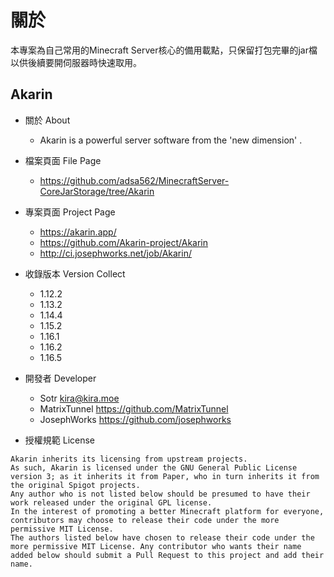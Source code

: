 # 關於
本專案為自己常用的Minecraft Server核心的備用載點，只保留打包完畢的jar檔以供後續要開伺服器時快速取用。

## Akarin
* 關於 About
	* Akarin is a powerful server software from the 'new dimension' .
* 檔案頁面 File Page
	* https://github.com/adsa562/MinecraftServer-CoreJarStorage/tree/Akarin
* 專案頁面 Project Page
	* https://akarin.app/
	* https://github.com/Akarin-project/Akarin
	* http://ci.josephworks.net/job/Akarin/
* 收錄版本 Version Collect
	* 1.12.2
	* 1.13.2
	* 1.14.4
	* 1.15.2
	* 1.16.1
	* 1.16.2
	* 1.16.5

* 開發者 Developer
	* Sotr <kira@kira.moe>
	* MatrixTunnel <https://github.com/MatrixTunnel>
	* JosephWorks <https://github.com/josephworks>

* 授權規範 License 
``` 
Akarin inherits its licensing from upstream projects.
As such, Akarin is licensed under the GNU General Public License version 3; as it inherits it from Paper, who in turn inherits it from the original Spigot projects.
Any author who is not listed below should be presumed to have their work released under the original GPL license.
In the interest of promoting a better Minecraft platform for everyone, contributors may choose to release their code under the more permissive MIT License.
The authors listed below have chosen to release their code under the more permissive MIT License. Any contributor who wants their name added below should submit a Pull Request to this project and add their name. 
```
